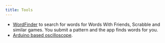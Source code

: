 ```yaml
---
title: Tools
---
```


- [WordFinder](https://dilawars.me/wordfinder) to search for words for Words With Friends, Scrabble and similar games. You submit a pattern and the app finds words for you.
- [Arduino based oscilloscope](https://github.com/dilawar/SerialScope).
